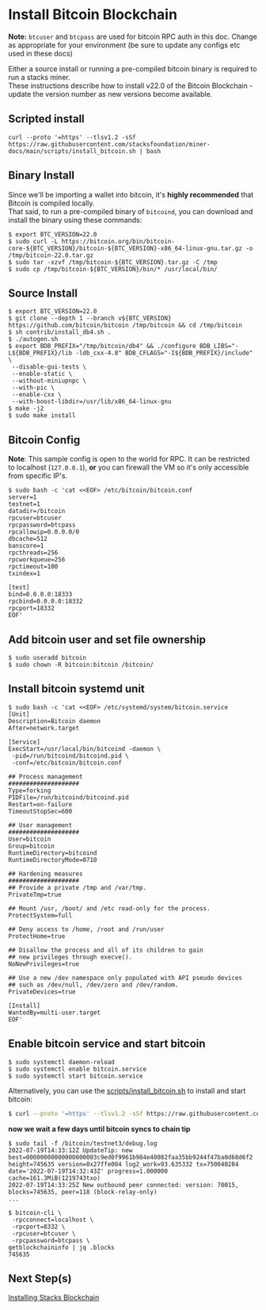 # Install Bitcoin Blockchain

**Note:** `btcuser` and `btcpass` are used for bitcoin RPC auth in this doc. Change as appropriate for your environment (be sure to update any configs etc used in these docs)

Either a source install or running a pre-compiled bitcoin binary is required to run a stacks miner. \
These instructions describe how to install v22.0 of the Bitcoin Blockchain - update the version number as new versions become available.

## Scripted install

`curl --proto '=https' --tlsv1.2 -sSf https://raw.githubusercontent.com/stacksfoundation/miner-docs/main/scripts/install_bitcoin.sh | bash`

## Binary Install

Since we'll be importing a wallet into bitcoin, it's **highly recommended** that Bitcoin is compiled locally. \
That said, to run a pre-compiled binary of `bitcoind`, you can download and install the binary using these commands:

```
$ export BTC_VERSION=22.0
$ sudo curl -L https://bitcoin.org/bin/bitcoin-core-${BTC_VERSION}/bitcoin-${BTC_VERSION}-x86_64-linux-gnu.tar.gz -o /tmp/bitcoin-22.0.tar.gz
$ sudo tar -xzvf /tmp/bitcoin-${BTC_VERSION}.tar.gz -C /tmp
$ sudo cp /tmp/bitcoin-${BTC_VERSION}/bin/* /usr/local/bin/
```

## Source Install

```
$ export BTC_VERSION=22.0
$ git clone --depth 1 --branch v${BTC_VERSION} https://github.com/bitcoin/bitcoin /tmp/bitcoin && cd /tmp/bitcoin
$ sh contrib/install_db4.sh .
$ ./autogen.sh
$ export BDB_PREFIX="/tmp/bitcoin/db4" && ./configure BDB_LIBS="-L${BDB_PREFIX}/lib -ldb_cxx-4.8" BDB_CFLAGS="-I${BDB_PREFIX}/include" \
 --disable-gui-tests \
 --enable-static \
 --without-miniupnpc \
 --with-pic \
 --enable-cxx \
 --with-boost-libdir=/usr/lib/x86_64-linux-gnu
$ make -j2
$ sudo make install
```

## Bitcoin Config

**Note**: This sample config is open to the world for RPC. It can be restricted to localhost (`127.0.0.1`), **or** you can firewall the VM so it's only accessible from specific IP's.

```
$ sudo bash -c 'cat <<EOF> /etc/bitcoin/bitcoin.conf
server=1
testnet=1
datadir=/bitcoin
rpcuser=btcuser
rpcpassword=btcpass
rpcallowip=0.0.0.0/0
dbcache=512
banscore=1
rpcthreads=256
rpcworkqueue=256
rpctimeout=100
txindex=1

[test]
bind=0.0.0.0:18333
rpcbind=0.0.0.0:18332
rpcport=18332
EOF'
```

## Add bitcoin user and set file ownership

```
$ sudo useradd bitcoin
$ sudo chown -R bitcoin:bitcoin /bitcoin/
```

## Install bitcoin systemd unit

```
$ sudo bash -c 'cat <<EOF> /etc/systemd/system/bitcoin.service
[Unit]
Description=Bitcoin daemon
After=network.target

[Service]
ExecStart=/usr/local/bin/bitcoind -daemon \
 -pid=/run/bitcoind/bitcoind.pid \
 -conf=/etc/bitcoin/bitcoin.conf

## Process management
####################
Type=forking
PIDFile=/run/bitcoind/bitcoind.pid
Restart=on-failure
TimeoutStopSec=600

## User management
####################
User=bitcoin
Group=bitcoin
RuntimeDirectory=bitcoind
RuntimeDirectoryMode=0710

## Hardening measures
####################
## Provide a private /tmp and /var/tmp.
PrivateTmp=true

## Mount /usr, /boot/ and /etc read-only for the process.
ProtectSystem=full

## Deny access to /home, /root and /run/user
ProtectHome=true

## Disallow the process and all of its children to gain
## new privileges through execve().
NoNewPrivileges=true

## Use a new /dev namespace only populated with API pseudo devices
## such as /dev/null, /dev/zero and /dev/random.
PrivateDevices=true

[Install]
WantedBy=multi-user.target
EOF'
```

## Enable bitcoin service and start bitcoin

```
$ sudo systemctl daemon-reload
$ sudo systemctl enable bitcoin.service
$ sudo systemctl start bitcoin.service
```

Alternatively, you can use the [scripts/install_bitcoin.sh](./scripts/install_bitcoin.sh) to install and start bitcoin:

```bash
$ curl --proto '=https' --tlsv1.2 -sSf https://raw.githubusercontent.com/stacksfoundation/miner-docs/main/scripts/install_bitcoin.sh | bash`
```

**now we wait a few days until bitcoin syncs to chain tip**

```
$ sudo tail -f /bitcoin/testnet3/debug.log
2022-07-19T14:33:12Z UpdateTip: new best=00000000000000000003c9ed0f9961b984e40082faa35bb9244f47ba0d68d6f2 height=745635 version=0x27ffe004 log2_work=93.635332 tx=750040284 date='2022-07-19T14:32:43Z' progress=1.000000 cache=161.3MiB(1219743txo)
2022-07-19T14:33:25Z New outbound peer connected: version: 70015, blocks=745635, peer=118 (block-relay-only)
...

$ bitcoin-cli \
 -rpcconnect=localhost \
 -rpcport=8332 \
 -rpcuser=btcuser \
 -rpcpassword=btcpass \
getblockchaininfo | jq .blocks
745635
```

## Next Step(s)

[Installing Stacks Blockchain](./stacks-blockchain.md)
